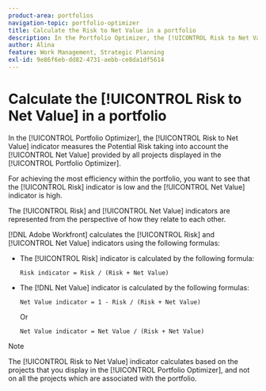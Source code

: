 ```yaml
---
product-area: portfolios
navigation-topic: portfolio-optimizer
title: Calculate the Risk to Net Value in a portfolio
description: In the Portfolio Optimizer, the [!UICONTROL Risk to Net Value] indicator measures the Potential Risk taking into account the Net Value provided by all projects displayed in the Portfolio Optimizer.
author: Alina
feature: Work Management, Strategic Planning
exl-id: 9e86f6eb-dd82-4731-aebb-ce8da1df5614
---
```

# Calculate the [!UICONTROL Risk to Net Value] in a portfolio

In the [!UICONTROL Portfolio Optimizer], the [!UICONTROL Risk to Net Value] indicator measures the Potential Risk taking into account the [!UICONTROL Net Value] provided by all projects displayed in the [!UICONTROL Portfolio Optimizer].&nbsp;

For achieving the most efficiency within the portfolio, you want to see that the [!UICONTROL Risk] indicator is low and the [!UICONTROL Net Value] indicator is high.&nbsp;

The [!UICONTROL Risk] and [!UICONTROL Net Value] indicators are represented from the perspective of how they relate to each other.

[!DNL Adobe Workfront] calculates the [!UICONTROL Risk] and [!UICONTROL Net Value] indicators using the following formulas:

* The [!UICONTROL Risk] indicator is calculated by the following formula:

   ```
   Risk indicator = Risk / (Risk + Net Value)
   ```

* The [!DNL Net Value] indicator is calculated by the following formulas:

   ```
   Net Value indicator = 1 - Risk / (Risk + Net Value)
   ```

   Or

   ```
   Net Value indicator = Net Value / (Risk + Net Value)
   ```

>[!NOTE]
>
>The [!UICONTROL Risk to Net Value] indicator calculates based on the projects that you display in the [!UICONTROL Portfolio Optimizer], and not on all the projects which are associated with the portfolio.&nbsp;
